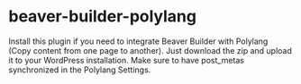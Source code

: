 # beaver-builder-polylang
Install this plugin if you need to integrate Beaver Builder with Polylang (Copy content from one page to another). Just download the zip and upload it to your WordPress installation. Make sure to have post_metas synchronized in the Polylang Settings.
